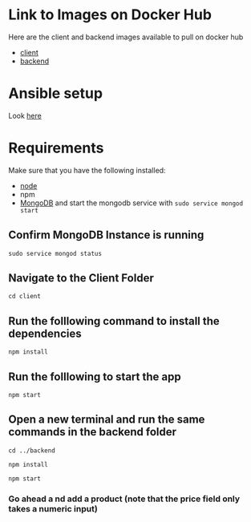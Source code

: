# Link to Images on Docker Hub

Here are the client and backend images available to pull on docker hub
- [client](https://hub.docker.com/r/chivile/yoromy-client)
- [backend](https://hub.docker.com/r/chivile/yoromy-backend)

# Ansible setup 

Look [here](https://github.com/chyvail/yolo-devops-docker-/blob/master/Ansible_Docker-Explanation.md)

# Requirements
Make sure that you have the following installed:
- [node](https://www.digitalocean.com/community/tutorials/how-to-install-node-js-on-ubuntu-18-04) 
- npm 
- [MongoDB](https://docs.mongodb.com/manual/tutorial/install-mongodb-on-ubuntu/) and start the mongodb service with `sudo service mongod start`

## Confirm MongoDB Instance is running
  `sudo service mongod status`

## Navigate to the Client Folder 
 `cd client`

## Run the folllowing command to install the dependencies 
 `npm install`

## Run the folllowing to start the app
 `npm start`

## Open a new terminal and run the same commands in the backend folder
 `cd ../backend`

 `npm install`

 `npm start`

 ### Go ahead a nd add a product (note that the price field only takes a numeric input)